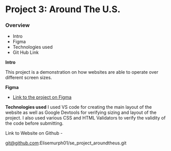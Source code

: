 # Project 3: Around The U.S.

### Overview

- Intro
- Figma
- Technologies used
- Git Hub Link

**Intro**

This project is a demonstration on how websites are able to operate over different screen sizes.

**Figma**

- [Link to the project on Figma](https://www.figma.com/file/ii4xxsJ0ghevUOcssTlHZv/Sprint-3%3A-Around-the-US?node-id=0%3A1)

**Technologies used**
I used VS code for creating the main layout of the website as well as Google Devtools for verifying sizing and layout of the project. I also used various CSS and HTML Validators to verify the validity of the code before submitting.

Link to Website on Github -

git@github.com:Elisemurph01/se_project_aroundtheus.git
